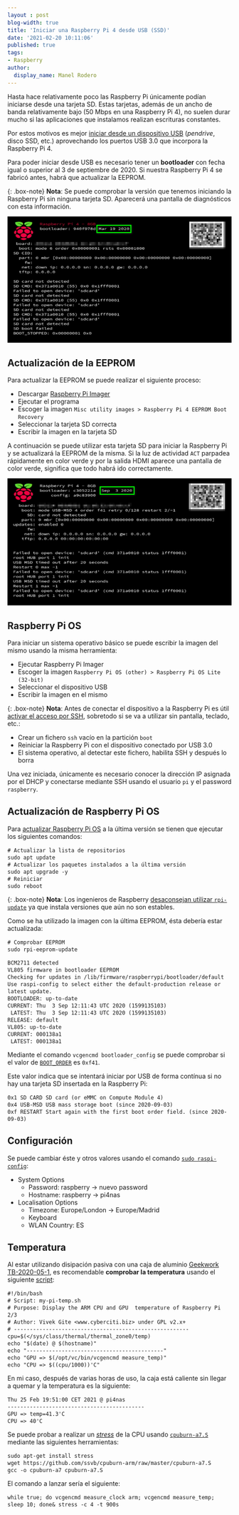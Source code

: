```yaml
---
layout : post
blog-width: true
title: 'Iniciar una Raspberry Pi 4 desde USB (SSD)'
date: '2021-02-20 10:11:06'
published: true
tags:
- Raspberry
author:
  display_name: Manel Rodero
---
```


Hasta hace relativamente poco las Raspberry Pi únicamente podían iniciarse desde una tarjeta SD. Estas tarjetas, además de un ancho de banda relativamente bajo (50 Mbps en una Raspberry Pi 4), no suelen durar mucho si las aplicaciones que instalamos realizan escrituras constantes.

Por estos motivos es mejor [iniciar desde un dispositivo USB](https://www.raspberrypi.org/documentation/hardware/raspberrypi/bootmodes/msd.md) (_pendrive_, disco SSD, etc.) aprovechando los puertos USB 3.0 que incorpora la Raspberry Pi 4.

Para poder iniciar desde USB es necesario tener un **bootloader** con fecha igual o superior al 3 de septiembre de 2020. Si nuestra Raspberry Pi 4 se fabricó antes, habrá que actualizar la EEPROM.

{: .box-note}
**Nota**: Se puede comprobar la versión que tenemos iniciando la Raspberry Pi sin ninguna tarjeta SD. Aparecerá una pantalla de diagnósticos con esta información.

![Bootloader sin soporte para inicio USB][1]

## Actualización de la EEPROM

Para actualizar la EEPROM se puede realizar el siguiente proceso:

* Descargar [Raspberry Pi Imager](https://www.raspberrypi.org/software/)
* Ejecutar el programa
* Escoger la imagen `Misc utility images > Raspberry Pi 4 EEPROM Boot Recovery`
* Seleccionar la tarjeta SD correcta
* Escribir la imagen en la tarjeta SD

A continuación se puede utilizar esta tarjeta SD para iniciar la Raspberry Pi y se actualizará la EEPROM de la misma. Si la luz de actividad `ACT` parpadea rápidamente en color verde y por la salida HDMI aparece una pantalla de color verde, significa que todo habrá ido correctamente.

![Bootloader con soporte para inicio USB][2]

## Raspberry Pi OS

Para iniciar un sistema operativo básico se puede escribir la imagen del mismo usando la misma herramienta:

* Ejecutar Raspberry Pi Imager
* Escoger la imagen `Raspberry Pi OS (other) > Raspberry Pi OS Lite (32-bit)`
* Seleccionar el dispositivo USB
* Escribir la imagen en el mismo

{: .box-note}
**Nota**: Antes de conectar el dispositivo a la Raspberry Pi es útil [activar el acceso por SSH](https://www.raspberrypi.org/documentation/remote-access/ssh/), sobretodo si se va a utilizar sin pantalla, teclado, etc.:

* Crear un fichero `ssh` vacío en la partición `boot`
* Reiniciar la Raspberry Pi con el dispositivo conectado por USB 3.0
* El sistema operativo, al detectar este fichero, habilita SSH y después lo borra

Una vez iniciada, únicamente es necesario conocer la dirección IP asignada por el DHCP y conectarse mediante SSH usando el usuario `pi` y el password `raspberry`.

## Actualización de Raspberry Pi OS

Para [actualizar Raspberry Pi OS](https://www.raspberrypi.org/documentation/raspbian/updating.md) a la última versión se tienen que ejecutar los siguientes comandos:

```
# Actualizar la lista de repositorios
sudo apt update
# Actualizar los paquetes instalados a la última versión
sudo apt upgrade -y
# Reiniciar
sudo reboot
```

{: .box-note}
**Nota**: Los ingenieros de Raspberry [desaconsejan utilizar `rpi-update`](https://www.raspberrypi.org/documentation/raspbian/applications/rpi-update.md) ya que instala versiones que aún no son estables.

Como se ha utilizado la imagen con la última EEPROM, ésta debería estar actualizada:

```
# Comprobar EEPROM
sudo rpi-eeprom-update
```
```
BCM2711 detected
VL805 firmware in bootloader EEPROM
Checking for updates in /lib/firmware/raspberrypi/bootloader/default
Use raspi-config to select either the default-production release or latest update.
BOOTLOADER: up-to-date
CURRENT: Thu  3 Sep 12:11:43 UTC 2020 (1599135103)
 LATEST: Thu  3 Sep 12:11:43 UTC 2020 (1599135103)
RELEASE: default
VL805: up-to-date
CURRENT: 000138a1
 LATEST: 000138a1
```

Mediante el comando `vcgencmd bootloader_config` se puede comprobar si el valor de [`BOOT_ORDER`](https://www.raspberrypi.org/documentation/hardware/raspberrypi/bcm2711_bootloader_config.md) es `0xf41`.

Este valor indica que se intentará iniciar por USB de forma contínua si no hay una tarjeta SD insertada en la Raspberry Pi:

```
0x1	SD CARD	SD card (or eMMC on Compute Module 4)
0x4	USB-MSD	USB mass storage boot (since 2020-09-03)
0xf	RESTART	Start again with the first boot order field. (since 2020-09-03)
```

## Configuración

Se puede cambiar éste y otros valores usando el comando [`sudo raspi-config`](https://www.raspberrypi.org/documentation/configuration/raspi-config.md):

* System Options
  * Password: raspberry &rarr; nuevo password
  * Hostname: raspberry &rarr; pi4nas
* Localisation Options
  * Timezone: Europe/London &rarr; Europe/Madrid
  * Keyboard
  * WLAN Country: ES

## Temperatura

Al estar utilizando disipación pasiva con una caja de aluminio [Geekwork TB-2020-05-1](https://amzn.to/3kbIeIL), es recomendable **comprobar la temperatura** usando el siguiente [script](https://www.cyberciti.biz/faq/linux-find-out-raspberry-pi-gpu-and-arm-cpu-temperature-command/):

```
#!/bin/bash
# Script: my-pi-temp.sh
# Purpose: Display the ARM CPU and GPU  temperature of Raspberry Pi 2/3 
# Author: Vivek Gite <www.cyberciti.biz> under GPL v2.x+
# -------------------------------------------------------
cpu=$(</sys/class/thermal/thermal_zone0/temp)
echo "$(date) @ $(hostname)"
echo "-------------------------------------------"
echo "GPU => $(/opt/vc/bin/vcgencmd measure_temp)"
echo "CPU => $((cpu/1000))'C"
```

En mi caso, después de varias horas de uso, la caja está caliente sin llegar a quemar y la temperatura es la siguiente:

```
Thu 25 Feb 19:51:00 CET 2021 @ pi4nas
-------------------------------------------
GPU => temp=41.3'C
CPU => 40'C
```

Se puede probar a realizar un [_stress_](https://core-electronics.com.au/tutorials/stress-testing-your-raspberry-pi.html) de la CPU usando [`cpuburn-a7.S`](https://github.com/ssvb/cpuburn-arm/blob/master/cpuburn-a7.S) mediante las siguientes herramientas:

```
sudo apt-get install stress
wget https://github.com/ssvb/cpuburn-arm/raw/master/cpuburn-a7.S
gcc -o cpuburn-a7 cpuburn-a7.S
```

El comando a lanzar sería el siguiente:

```
while true; do vcgencmd measure_clock arm; vcgencmd measure_temp; sleep 10; done& stress -c 4 -t 900s
```
<p></p>

[1]: /assets/img/blog/2021-02-20_image_1.png "Bootloader sin soporte para inicio USB"
[2]: /assets/img/blog/2021-02-20_image_2.png "Bootloader con soporte para inicio USB"
